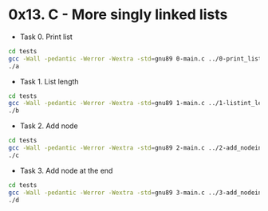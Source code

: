 # 0x13. C - More singly linked lists

- Task 0. Print list

```bash
cd tests
gcc -Wall -pedantic -Werror -Wextra -std=gnu89 0-main.c ../0-print_listint.c -o a
./a
```

- Task 1. List length

```bash
cd tests
gcc -Wall -pedantic -Werror -Wextra -std=gnu89 1-main.c ../1-listint_len.c -o b
./b
```

- Task 2. Add node

```bash
cd tests
gcc -Wall -pedantic -Werror -Wextra -std=gnu89 2-main.c ../2-add_nodeint.c ../0-print_listint.c -o c
./c
```

- Task 3. Add node at the end

```bash
cd tests
gcc -Wall -pedantic -Werror -Wextra -std=gnu89 3-main.c ../3-add_nodeint_end.c ../0-print_listint.c -o d
./d
```
